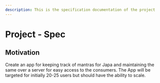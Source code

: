 ```yaml
---
description: This is the specification documentation of the project
---
```


# Project - Spec

## Motivation

Create an app for keeping track of mantras for Japa and maintaining the same over a server for easy access to the consumers. The App will be targeted for initially 20-25 users but should have the ability to scale.
